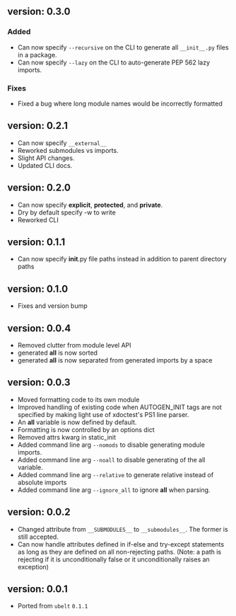
version: 0.3.0
---------------

### Added
* Can now specify `--recursive` on the CLI to generate all `__init__.py` files in a package.
* Can now specify `--lazy` on the CLI to auto-generate PEP 562 lazy imports.

### Fixes
* Fixed a bug where long module names would be incorrectly formatted


version: 0.2.1
---------------
* Can now specify `__external__`
* Reworked submodules vs imports. 
* Slight API changes.
* Updated CLI docs.


version: 0.2.0
---------------
* Can now specify __explicit__, __protected__, and __private__.
* Dry by default specify -w to write
* Reworked CLI


version: 0.1.1
---------------
* Can now specify __init__.py file paths instead in addition to parent directory paths


version: 0.1.0
---------------
* Fixes and version bump


version: 0.0.4
---------------
* Removed clutter from module level API
* generated __all__ is now sorted 
* generated __all__ is now separated from generated imports by a space


version: 0.0.3
---------------
* Moved formatting code to its own module 
* Improved handling of existing code when AUTOGEN_INIT tags are not specified
  by making light use of xdoctest's PS1 line parser.
* An __all__ variable is now defined by default.
* Formatting is now controlled by an options dict
* Removed attrs kwarg in static_init
* Added command line arg `--nomods` to disable generating module imports.
* Added command line arg `--noall` to disable generating of the all variable.
* Added command line arg `--relative` to generate relative instead of absolute imports
* Added command line arg `--ignore_all` to ignore __all__ when parsing.


version: 0.0.2
---------------
* Changed attribute from `__SUBMODULES__` to `__submodules__`. The former is
  still accepted.
* Can now handle attributes defined in if-else and try-except statements as long as they are
  defined on all non-rejecting paths. (Note: a path is rejecting if it is
  unconditionally false or it unconditionally raises an exception)

version: 0.0.1
---------------
* Ported from `ubelt` `0.1.1`
